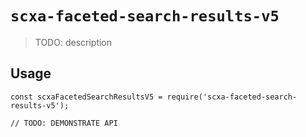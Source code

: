 # `scxa-faceted-search-results-v5`

> TODO: description

## Usage

```
const scxaFacetedSearchResultsV5 = require('scxa-faceted-search-results-v5');

// TODO: DEMONSTRATE API
```
